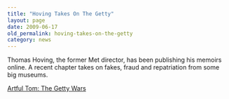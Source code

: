 ```yaml
---
title: "Hoving Takes On The Getty"
layout: page
date: 2009-06-17
old_permalink: hoving-takes-on-the-getty
category: news
---
```

Thomas Hoving, the former Met director, has been publishing his memoirs online. A recent chapter takes on fakes, fraud and repatriation from some big museums.

[Artful Tom: The Getty Wars](http://www.artnet.com/magazineus/features/hoving/artful-tom-chapter-thirty-one6-12-09.asp)

